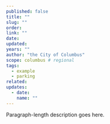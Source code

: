 ```yaml
---
published: false
title: ""
slug: ""
order:
link: ""
date: 
updated:
years: ""
author: "the City of Columbus"
scope: columbus # regional
tags:
  - example
  - parking
related:
updates:
  - date:
    name: ""
---
```


Paragraph-length description goes here.
